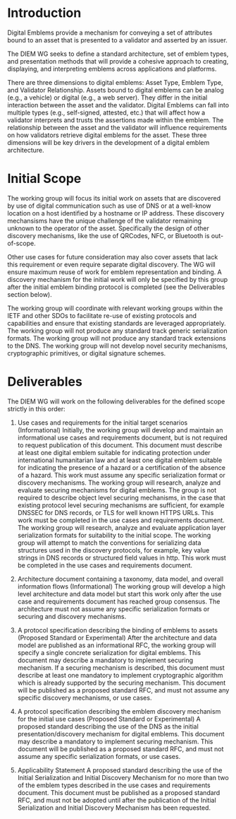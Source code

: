 # Introduction

Digital Emblems provide a mechanism for conveying a set of attributes
bound to an asset that is presented to a validator and
asserted by an issuer.

The DIEM WG seeks to define a standard architecture, set of emblem types, and presentation
methods that will provide a cohesive approach to creating, displaying, and
interpreting emblems across applications and platforms.

There are three dimensions to digital emblems: Asset Type, Emblem Type, and 
Validator Relationship. Assets bound to digital emblems can be analog (e.g., a vehicle) or
digital (e.g., a web server). They
differ in the initial interaction between the asset and the validator. Digital
Emblems can fall into multiple types (e.g., self-signed, attested, etc.) that will
affect how a validator interprets and trusts the assertions made within the emblem.
The relationship between the asset and the validator will influence requirements on how
validators retrieve digital emblems for the asset. These three dimensions will be key
drivers in the development of a digital emblem architecture.

# Initial Scope

The working group will focus its initial work on assets that are discovered by use
of digital communication such as use of DNS or at a well-know location on a host identified
by a hostname or IP address. These discovery mechansisms have the
unique challenge of the validator remaining unknown to the operator of the asset.
Specifically the design of other discovery mechanisms, like the use of QRCodes, NFC, or Bluetooth
is out-of-scope.

Other use cases for future consideration may also cover assets that lack this requirement
or even require separate digital discovery. The WG will ensure maximum reuse of work
for emblem representation and binding. A discovery
mechanism for the initial work will only be specified by this group after the initial emblem
binding protocol is completed (see the Deliverables section below).

The working group will coordinate with relevant working groups within the IETF and other SDOs to facilitate re-use of existing protocols and capabilities and ensure that existing standards are leveraged appropriately.
The working group will not produce any standard track generic serialization formats. The working group will not produce any standard track extensions to the DNS. The working group will not develop novel security mechanisms, cryptographic primitives, or digital signature schemes. 


# Deliverables

The DIEM WG will work on the following deliverables for the defined scope strictly in this order:

1. Use cases and requirements for the initial target scenarios (Informational)
   Initially, the working group will develop and maintain an informational use cases and requirements document, but is not required to request publication of this document. This document must describe at least one digital emblem suitable for indicating protection under international humanitarian law and at least one digital emblem suitable for indicating the presence of a hazard or a certification of the absence of a hazard. This work must assume any specific serialization format or discovery mechanisms.
   The working group will research, analyze and evaluate securing mechanisms for digital emblems. The group is not required to describe object level securing mechanisms, in the case that existing protocol level securing mechanisms are sufficient, for example DNSSEC for DNS records, or TLS for well known HTTPS URLs. This work must be completed in the use cases and requirements document.
   The working group will research, analyze and evaluate application layer serialization formats for suitability to the initial scope. The working group will attempt to match the conventions for serializing data structures used in the discovery protocols, for example, key value strings in DNS records or structured field values in http. This work must be completed in the use cases and requirements document.

2. Architecture document containing a taxonomy, data model, and overall information flows (Informational)
   The working group will develop a high level architecture and data model but start this work only after the use case and requirements document has reached group consensus. The architecture must not assume any specific serialization formats or securing and discovery mechanisms.

3. A protocol specification describing the binding of emblems to assets (Proposed Standard or Experimental)
   After the architecture and data model are published as an informational RFC, the working group will specify a single concrete serialization for digital emblems. This document may describe a mandatory to implement securing mechanism. If a securing mechanism is described, this document must describe at least one mandatory to implement cryptographic algorithm which is already supported by the securing mechanism. This document will be published as a proposed standard RFC, and must not assume any specific discovery mechanisms, or use cases.

4. A protocol specification describing the emblem discovery mechanism for the initial use cases (Proposed Standard
or Experimental)
  A proposed standard describing the use of the DNS as the initial presentation/discovery mechanism for digital emblems. This document may describe a mandatory to implement securing mechanism. This document will be published as a proposed standard RFC, and must not assume any specific serialization formats, or use cases.

5. Applicability Statement
   A proposed standard describing the use of the Initial Serialization and Initial Discovery Mechanism for no more than two of the emblem types described in the use cases and requirements document. This document must be published as a proposed standard RFC, and must not be adopted until after the publication of the Initial Serialization and Initial Discovery Mechanism has been requested.
